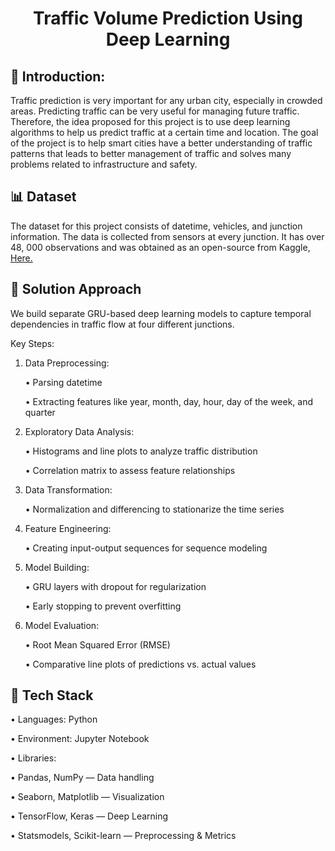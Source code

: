 # <p align="center"> Traffic Volume Prediction Using Deep Learning </p>


## 🚦 Introduction:

Traffic prediction is very important for any urban city, especially in crowded areas. Predicting traffic can be very useful for managing future traffic. Therefore, the idea proposed for this project is to use deep learning algorithms to help us predict traffic at a certain time and location. The goal of the project is to help smart cities have a better understanding of traffic patterns that leads to better management of traffic and solves many problems related to infrastructure and safety.



## 📊 Dataset

The dataset for this project consists of datetime, vehicles, and junction information. The data is collected from sensors at every junction. It has over 48, 000 observations and was obtained as an open-source from Kaggle, [Here.](https://www.kaggle.com/fedesoriano/traffic-prediction-dataset)

## 🧠 Solution Approach
We build separate GRU-based deep learning models to capture temporal dependencies in traffic flow at four different junctions.

Key Steps:

1. Data Preprocessing:

   • Parsing datetime

   • Extracting features like year, month, day, hour, day of the week, and quarter

2. Exploratory Data Analysis:

   • Histograms and line plots to analyze traffic distribution

   • Correlation matrix to assess feature relationships

3. Data Transformation:

   • Normalization and differencing to stationarize the time series

4. Feature Engineering:

   • Creating input-output sequences for sequence modeling

5. Model Building:

   • GRU layers with dropout for regularization

   • Early stopping to prevent overfitting

6. Model Evaluation:

   • Root Mean Squared Error (RMSE)

   • Comparative line plots of predictions vs. actual values

## 🧰 Tech Stack

• Languages: Python

• Environment: Jupyter Notebook

• Libraries:

   • Pandas, NumPy — Data handling

   • Seaborn, Matplotlib — Visualization

   • TensorFlow, Keras — Deep Learning

   • Statsmodels, Scikit-learn — Preprocessing & Metrics
